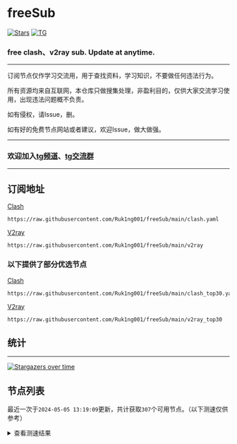 # freeSub
[![Stars](https://img.shields.io/github/stars/Ruk1ng001/freeSub)](https://github.com/Ruk1ng001/freeSub/stargazers)
[![TG](https://img.shields.io/badge/Telegram-gray?logo=Telegram)](https://t.me/Ruk1ng001)
### free clash、v2ray sub. Update at anytime.

---

订阅节点仅作学习交流用，用于查找资料，学习知识，不要做任何违法行为。

所有资源均来自互联网，本仓库只做搜集处理，非盈利目的，仅供大家交流学习使用，出现违法问题概不负责。

如有侵权，请Issue，删。

如有好的免费节点网站或者建议，欢迎Issue，做大做强。

---

### 欢迎加入[tg频道](https://t.me/Ruk1ng001)、[tg交流群](https://t.me/+-e-b04EE5Cw2NmU1)

---

## 订阅地址
[Clash](https://raw.githubusercontent.com/Ruk1ng001/freeSub/main/clash.yaml)
```
https://raw.githubusercontent.com/Ruk1ng001/freeSub/main/clash.yaml
```
[V2ray](https://raw.githubusercontent.com/Ruk1ng001/freeSub/main/v2ray)
```
https://raw.githubusercontent.com/Ruk1ng001/freeSub/main/v2ray
```
### 以下提供了部分优选节点

[Clash](https://raw.githubusercontent.com/Ruk1ng001/freeSub/main/clash_top30.yaml)
```
https://raw.githubusercontent.com/Ruk1ng001/freeSub/main/clash_top30.yaml
```
[V2ray](https://raw.githubusercontent.com/Ruk1ng001/freeSub/main/v2ray_top30)
```
https://raw.githubusercontent.com/Ruk1ng001/freeSub/main/v2ray_top30
```

## 统计

---

[![Stargazers over time](https://starchart.cc/Ruk1ng001/freeSub.svg)](https://starchart.cc/Ruk1ng001/freeSub)

## 节点列表

最近一次于`2024-05-05 13:19:09`更新，共计获取`307`个可用节点。（以下测速仅供参考）

<details> <summary>查看测速结果</summary>

| 序号 | 节点 | 带宽 | 延迟 |
|:--:|:--:|:--:|:--:|
 | 1 | github.com/Ruk1ng001_2707110528 | 1.97MB/s | 347.00ms |
 | 2 | github.com/Ruk1ng001_3114265399 | 1.97MB/s | 342.00ms |
 | 3 | github.com/Ruk1ng001_755627526 | 1.66MB/s | 396.00ms |
 | 4 | github.com/Ruk1ng001_3866585498 | 1.64MB/s | 465.00ms |
 | 5 | github.com/Ruk1ng001_206824055 | 1.58MB/s | 416.00ms |
 | 6 | github.com/Ruk1ng001_3520164308 | 1.57MB/s | 435.00ms |
 | 7 | github.com/Ruk1ng001_2571058502 | 1.54MB/s | 432.00ms |
 | 8 | github.com/Ruk1ng001_4219242183 | 1.54MB/s | 441.00ms |
 | 9 | github.com/Ruk1ng001_2258369405 | 1.53MB/s | 343.00ms |
 | 10 | github.com/Ruk1ng001_2962504287 | 1.48MB/s | 396.00ms |
 | 11 | github.com/Ruk1ng001_899824583 | 1.46MB/s | 457.00ms |
 | 12 | github.com/Ruk1ng001_2199056444 | 1.45MB/s | 511.00ms |
 | 13 | github.com/Ruk1ng001_2914304237 | 1.38MB/s | 535.00ms |
 | 14 | github.com/Ruk1ng001_3299568573 | 1.34MB/s | 428.00ms |
 | 15 | github.com/Ruk1ng001_1992638584 | 1.31MB/s | 409.00ms |
 | 16 | github.com/Ruk1ng001_4007668808 | 1.30MB/s | 517.00ms |
 | 17 | github.com/Ruk1ng001_3893349221 | 1.26MB/s | 410.00ms |
 | 18 | github.com/Ruk1ng001_3851823254 | 1.19MB/s | 574.00ms |
 | 19 | github.com/Ruk1ng001_2462748925 | 1.19MB/s | 616.00ms |
 | 20 | github.com/Ruk1ng001_1429258673 | 1.16MB/s | 437.00ms |
 | 21 | github.com/Ruk1ng001_1353450969 | 1.12MB/s | 499.00ms |
 | 22 | github.com/Ruk1ng001_2457881313 | 1.12MB/s | 611.00ms |
 | 23 | github.com/Ruk1ng001_4194488170 | 1.11MB/s | 641.00ms |
 | 24 | github.com/Ruk1ng001_1185292441 | 1.06MB/s | 768.00ms |
 | 25 | github.com/Ruk1ng001_2352653932 | 1.06MB/s | 488.00ms |
 | 26 | github.com/Ruk1ng001_3843564968 | 1.05MB/s | 698.00ms |
 | 27 | github.com/Ruk1ng001_2809349741 | 1.05MB/s | 511.00ms |
 | 28 | github.com/Ruk1ng001_741769208 | 1.02MB/s | 476.00ms |
 | 29 | github.com/Ruk1ng001_3286246519 | 1.01MB/s | 417.00ms |
 | 30 | github.com/Ruk1ng001_630191923 | 1021.55KB/s | 742.00ms |
 | 31 | github.com/Ruk1ng001_1506380453 | 991.89KB/s | 749.00ms |
 | 32 | github.com/Ruk1ng001_2622412622 | 985.12KB/s | 628.00ms |
 | 33 | github.com/Ruk1ng001_2723490198 | 980.50KB/s | 851.00ms |
 | 34 | github.com/Ruk1ng001_153864832 | 979.48KB/s | 657.00ms |
 | 35 | github.com/Ruk1ng001_2043720584 | 971.99KB/s | 710.00ms |
 | 36 | github.com/Ruk1ng001_1191838121 | 969.86KB/s | 896.00ms |
 | 37 | github.com/Ruk1ng001_3452788184 | 965.88KB/s | 726.00ms |
 | 38 | github.com/Ruk1ng001_2658089114 | 950.82KB/s | 852.00ms |
 | 39 | github.com/Ruk1ng001_2171580066 | 941.25KB/s | 651.00ms |
 | 40 | github.com/Ruk1ng001_1673641397 | 932.87KB/s | 553.00ms |
 | 41 | github.com/Ruk1ng001_3106747339 | 932.48KB/s | 866.00ms |
 | 42 | github.com/Ruk1ng001_4131782472 | 887.23KB/s | 873.00ms |
 | 43 | github.com/Ruk1ng001_3617853271 | 874.09KB/s | 733.00ms |
 | 44 | github.com/Ruk1ng001_2453336346 | 863.78KB/s | 773.00ms |
 | 45 | github.com/Ruk1ng001_3124295266 | 861.85KB/s | 767.00ms |
 | 46 | github.com/Ruk1ng001_2528855050 | 859.01KB/s | 932.00ms |
 | 47 | github.com/Ruk1ng001_3490372595 | 852.06KB/s | 1035.00ms |
 | 48 | github.com/Ruk1ng001_429487857 | 817.37KB/s | 642.00ms |
 | 49 | github.com/Ruk1ng001_40872596 | 816.55KB/s | 504.00ms |
 | 50 | github.com/Ruk1ng001_2223018783 | 774.85KB/s | 510.00ms |
 | 51 | github.com/Ruk1ng001_3402559863 | 760.51KB/s | 317.00ms |
 | 52 | github.com/Ruk1ng001_4228322350 | 755.06KB/s | 844.00ms |
 | 53 | github.com/Ruk1ng001_402196054 | 751.79KB/s | 647.00ms |
 | 54 | github.com/Ruk1ng001_339524095 | 745.81KB/s | 900.00ms |
 | 55 | github.com/Ruk1ng001_4292422048 | 728.80KB/s | 767.00ms |
 | 56 | github.com/Ruk1ng001_2013146544 | 724.91KB/s | 724.00ms |
 | 57 | github.com/Ruk1ng001_3858634519 | 698.41KB/s | 808.00ms |
 | 58 | github.com/Ruk1ng001_1873065843 | 697.76KB/s | 853.00ms |
 | 59 | github.com/Ruk1ng001_4001793942 | 695.21KB/s | 763.00ms |
 | 60 | github.com/Ruk1ng001_34491053 | 694.98KB/s | 782.00ms |
 | 61 | github.com/Ruk1ng001_1999017530 | 693.06KB/s | 908.00ms |
 | 62 | github.com/Ruk1ng001_4180440994 | 689.93KB/s | 882.00ms |
 | 63 | github.com/Ruk1ng001_3654847337 | 689.30KB/s | 847.00ms |
 | 64 | github.com/Ruk1ng001_3850966803 | 681.85KB/s | 886.00ms |
 | 65 | github.com/Ruk1ng001_896359066 | 678.11KB/s | 844.00ms |
 | 66 | github.com/Ruk1ng001_2468166747 | 677.96KB/s | 937.00ms |
 | 67 | github.com/Ruk1ng001_459805784 | 669.75KB/s | 884.00ms |
 | 68 | github.com/Ruk1ng001_2522122965 | 666.11KB/s | 455.00ms |
 | 69 | github.com/Ruk1ng001_1477765778 | 654.56KB/s | 502.00ms |
 | 70 | github.com/Ruk1ng001_3293006801 | 651.69KB/s | 1209.00ms |
 | 71 | github.com/Ruk1ng001_986862858 | 645.27KB/s | 501.00ms |
 | 72 | github.com/Ruk1ng001_3470745775 | 640.01KB/s | 900.00ms |
 | 73 | github.com/Ruk1ng001_2991343984 | 636.38KB/s | 1008.00ms |
 | 74 | github.com/Ruk1ng001_138322579 | 625.33KB/s | 970.00ms |
 | 75 | github.com/Ruk1ng001_2686546267 | 615.08KB/s | 1135.00ms |
 | 76 | github.com/Ruk1ng001_830123966 | 602.01KB/s | 851.00ms |
 | 77 | github.com/Ruk1ng001_3083154434 | 600.13KB/s | 1111.00ms |
 | 78 | github.com/Ruk1ng001_2085195972 | 597.96KB/s | 810.00ms |
 | 79 | github.com/Ruk1ng001_1829531882 | 588.33KB/s | 883.00ms |
 | 80 | github.com/Ruk1ng001_581295047 | 587.90KB/s | 1028.00ms |
 | 81 | github.com/Ruk1ng001_762803762 | 571.24KB/s | 740.00ms |
 | 82 | github.com/Ruk1ng001_1863789288 | 570.67KB/s | 1082.00ms |
 | 83 | github.com/Ruk1ng001_3156913113 | 563.86KB/s | 864.00ms |
 | 84 | github.com/Ruk1ng001_2200115072 | 555.92KB/s | 1080.00ms |
 | 85 | github.com/Ruk1ng001_3666825299 | 547.07KB/s | 1301.00ms |
 | 86 | github.com/Ruk1ng001_3179323779 | 546.95KB/s | 968.00ms |
 | 87 | github.com/Ruk1ng001_2585949716 | 546.53KB/s | 1578.00ms |
 | 88 | github.com/Ruk1ng001_4007667522 | 545.96KB/s | 1184.00ms |
 | 89 | github.com/Ruk1ng001_3433814380 | 538.91KB/s | 1145.00ms |
 | 90 | github.com/Ruk1ng001_2380819902 | 538.86KB/s | 1322.00ms |
 | 91 | github.com/Ruk1ng001_1022491906 | 528.32KB/s | 980.00ms |
 | 92 | github.com/Ruk1ng001_129598456 | 526.22KB/s | 478.00ms |
 | 93 | github.com/Ruk1ng001_392211401 | 526.12KB/s | 1210.00ms |
 | 94 | github.com/Ruk1ng001_616002301 | 522.21KB/s | 1031.00ms |
 | 95 | github.com/Ruk1ng001_1948204665 | 517.55KB/s | 735.00ms |
 | 96 | github.com/Ruk1ng001_2173769711 | 517.39KB/s | 665.00ms |
 | 97 | github.com/Ruk1ng001_4267033762 | 516.05KB/s | 1057.00ms |
 | 98 | github.com/Ruk1ng001_4047348425 | 513.26KB/s | 848.00ms |
 | 99 | github.com/Ruk1ng001_1502040919 | 512.58KB/s | 881.00ms |
 | 100 | github.com/Ruk1ng001_1034331182 | 507.68KB/s | 1532.00ms |
 | 101 | github.com/Ruk1ng001_3362580199 | 500.25KB/s | 699.00ms |
 | 102 | github.com/Ruk1ng001_1189320658 | 499.62KB/s | 1138.00ms |
 | 103 | github.com/Ruk1ng001_2054894954 | 499.26KB/s | 1533.00ms |
 | 104 | github.com/Ruk1ng001_3844933833 | 497.97KB/s | 715.00ms |
 | 105 | github.com/Ruk1ng001_3718325696 | 491.19KB/s | 1120.00ms |
 | 106 | github.com/Ruk1ng001_3216343816 | 488.51KB/s | 618.00ms |
 | 107 | github.com/Ruk1ng001_2363779411 | 488.07KB/s | 1193.00ms |
 | 108 | github.com/Ruk1ng001_3218563601 | 486.54KB/s | 1346.00ms |
 | 109 | github.com/Ruk1ng001_3392725797 | 485.97KB/s | 920.00ms |
 | 110 | github.com/Ruk1ng001_1530698219 | 484.10KB/s | 1266.00ms |
 | 111 | github.com/Ruk1ng001_1639084296 | 480.48KB/s | 1189.00ms |
 | 112 | github.com/Ruk1ng001_3181318483 | 476.42KB/s | 1298.00ms |
 | 113 | github.com/Ruk1ng001_4139734225 | 472.47KB/s | 628.00ms |
 | 114 | github.com/Ruk1ng001_1472351678 | 471.68KB/s | 1669.00ms |
 | 115 | github.com/Ruk1ng001_2308501734 | 467.61KB/s | 1585.00ms |
 | 116 | github.com/Ruk1ng001_174373601 | 460.21KB/s | 928.00ms |
 | 117 | github.com/Ruk1ng001_745024524 | 456.65KB/s | 1299.00ms |
 | 118 | github.com/Ruk1ng001_2578581128 | 449.59KB/s | 1268.00ms |
 | 119 | github.com/Ruk1ng001_3269662008 | 449.20KB/s | 814.00ms |
 | 120 | github.com/Ruk1ng001_1876139043 | 448.70KB/s | 1030.00ms |
 | 121 | github.com/Ruk1ng001_89980315 | 447.73KB/s | 1209.00ms |
 | 122 | github.com/Ruk1ng001_1107232032 | 441.15KB/s | 1218.00ms |
 | 123 | github.com/Ruk1ng001_3438263293 | 440.65KB/s | 1161.00ms |
 | 124 | github.com/Ruk1ng001_2512306605 | 440.03KB/s | 1185.00ms |
 | 125 | github.com/Ruk1ng001_1660639752 | 437.76KB/s | 1220.00ms |
 | 126 | github.com/Ruk1ng001_409003778 | 433.28KB/s | 1452.00ms |
 | 127 | github.com/Ruk1ng001_1718755311 | 427.47KB/s | 1452.00ms |
 | 128 | github.com/Ruk1ng001_763092007 | 424.39KB/s | 1582.00ms |
 | 129 | github.com/Ruk1ng001_1037983653 | 424.29KB/s | 1222.00ms |
 | 130 | github.com/Ruk1ng001_2264581289 | 422.44KB/s | 1551.00ms |
 | 131 | github.com/Ruk1ng001_459534470 | 422.39KB/s | 1523.00ms |
 | 132 | github.com/Ruk1ng001_974895132 | 416.32KB/s | 1073.00ms |
 | 133 | github.com/Ruk1ng001_2881666482 | 406.87KB/s | 1135.00ms |
 | 134 | github.com/Ruk1ng001_3756747815 | 401.97KB/s | 1335.00ms |
 | 135 | github.com/Ruk1ng001_364901776 | 398.05KB/s | 1696.00ms |
 | 136 | github.com/Ruk1ng001_1183990755 | 386.58KB/s | 1517.00ms |
 | 137 | github.com/Ruk1ng001_2480636623 | 384.27KB/s | 1579.00ms |
 | 138 | github.com/Ruk1ng001_1530641699 | 379.57KB/s | 1516.00ms |
 | 139 | github.com/Ruk1ng001_2427670371 | 372.24KB/s | 1165.00ms |
 | 140 | github.com/Ruk1ng001_3929606285 | 367.53KB/s | 1874.00ms |
 | 141 | github.com/Ruk1ng001_3416344176 | 363.61KB/s | 1239.00ms |
 | 142 | github.com/Ruk1ng001_2420060564 | 360.53KB/s | 1962.00ms |
 | 143 | github.com/Ruk1ng001_523165555 | 356.43KB/s | 1891.00ms |
 | 144 | github.com/Ruk1ng001_3387269693 | 351.99KB/s | 1663.00ms |
 | 145 | github.com/Ruk1ng001_3323052886 | 350.76KB/s | 2075.00ms |
 | 146 | github.com/Ruk1ng001_2538090666 | 346.97KB/s | 1193.00ms |
 | 147 | github.com/Ruk1ng001_4192185931 | 346.83KB/s | 1436.00ms |
 | 148 | github.com/Ruk1ng001_2289978129 | 344.73KB/s | 1370.00ms |
 | 149 | github.com/Ruk1ng001_90659583 | 343.68KB/s | 965.00ms |
 | 150 | github.com/Ruk1ng001_1255835873 | 339.46KB/s | 975.00ms |
 | 151 | github.com/Ruk1ng001_157759926 | 335.14KB/s | 416.00ms |
 | 152 | github.com/Ruk1ng001_3456663802 | 330.23KB/s | 1485.00ms |
 | 153 | github.com/Ruk1ng001_1616468470 | 328.56KB/s | 1212.00ms |
 | 154 | github.com/Ruk1ng001_652217065 | 327.86KB/s | 2012.00ms |
 | 155 | github.com/Ruk1ng001_4177516647 | 324.48KB/s | 2055.00ms |
 | 156 | github.com/Ruk1ng001_1132634313 | 322.26KB/s | 1555.00ms |
 | 157 | github.com/Ruk1ng001_3045303246 | 316.34KB/s | 724.00ms |
 | 158 | github.com/Ruk1ng001_2776927621 | 315.54KB/s | 1467.00ms |
 | 159 | github.com/Ruk1ng001_404815326 | 315.19KB/s | 746.00ms |
 | 160 | github.com/Ruk1ng001_634017858 | 308.68KB/s | 1931.00ms |
 | 161 | github.com/Ruk1ng001_2313237078 | 307.78KB/s | 926.00ms |
 | 162 | github.com/Ruk1ng001_1539210322 | 306.57KB/s | 960.00ms |
 | 163 | github.com/Ruk1ng001_121434606 | 304.75KB/s | 1576.00ms |
 | 164 | github.com/Ruk1ng001_3616591688 | 304.34KB/s | 1470.00ms |
 | 165 | github.com/Ruk1ng001_2891199084 | 302.99KB/s | 1898.00ms |
 | 166 | github.com/Ruk1ng001_1734840782 | 302.92KB/s | 1428.00ms |
 | 167 | github.com/Ruk1ng001_2963130294 | 298.63KB/s | 1148.00ms |
 | 168 | github.com/Ruk1ng001_1420195991 | 298.50KB/s | 1647.00ms |
 | 169 | github.com/Ruk1ng001_1391587264 | 298.47KB/s | 455.00ms |
 | 170 | github.com/Ruk1ng001_3163686967 | 298.35KB/s | 860.00ms |
 | 171 | github.com/Ruk1ng001_3664318348 | 298.24KB/s | 1245.00ms |
 | 172 | github.com/Ruk1ng001_524000952 | 298.22KB/s | 1235.00ms |
 | 173 | github.com/Ruk1ng001_1909545145 | 298.18KB/s | 706.00ms |
 | 174 | github.com/Ruk1ng001_2043494138 | 298.11KB/s | 1118.00ms |
 | 175 | github.com/Ruk1ng001_4073058471 | 297.88KB/s | 694.00ms |
 | 176 | github.com/Ruk1ng001_3192431665 | 297.83KB/s | 2049.00ms |
 | 177 | github.com/Ruk1ng001_1295306959 | 297.68KB/s | 1788.00ms |
 | 178 | github.com/Ruk1ng001_1833741377 | 297.41KB/s | 546.00ms |
 | 179 | github.com/Ruk1ng001_818131908 | 295.44KB/s | 1660.00ms |
 | 180 | github.com/Ruk1ng001_3942436740 | 293.05KB/s | 1783.00ms |
 | 181 | github.com/Ruk1ng001_3638566803 | 292.04KB/s | 1890.00ms |
 | 182 | github.com/Ruk1ng001_1988121584 | 284.93KB/s | 702.00ms |
 | 183 | github.com/Ruk1ng001_361451112 | 284.18KB/s | 2004.00ms |
 | 184 | github.com/Ruk1ng001_1356209761 | 284.16KB/s | 1785.00ms |
 | 185 | github.com/Ruk1ng001_777952858 | 281.58KB/s | 1966.00ms |
 | 186 | github.com/Ruk1ng001_1287483661 | 280.20KB/s | 1396.00ms |
 | 187 | github.com/Ruk1ng001_4015757730 | 276.99KB/s | 1548.00ms |
 | 188 | github.com/Ruk1ng001_2886403611 | 273.68KB/s | 2045.00ms |
 | 189 | github.com/Ruk1ng001_4030639389 | 269.52KB/s | 1842.00ms |
 | 190 | github.com/Ruk1ng001_2770276978 | 267.80KB/s | 1594.00ms |
 | 191 | github.com/Ruk1ng001_1780867753 | 267.68KB/s | 909.00ms |
 | 192 | github.com/Ruk1ng001_2305780922 | 266.12KB/s | 2014.00ms |
 | 193 | github.com/Ruk1ng001_1218167018 | 264.14KB/s | 1514.00ms |
 | 194 | github.com/Ruk1ng001_309885795 | 258.26KB/s | 2138.00ms |
 | 195 | github.com/Ruk1ng001_3523461818 | 257.32KB/s | 1740.00ms |
 | 196 | github.com/Ruk1ng001_4249026532 | 256.99KB/s | 1456.00ms |
 | 197 | github.com/Ruk1ng001_2640083560 | 256.11KB/s | 1060.00ms |
 | 198 | github.com/Ruk1ng001_2906805469 | 256.10KB/s | 1738.00ms |
 | 199 | github.com/Ruk1ng001_3290563095 | 255.81KB/s | 1531.00ms |
 | 200 | github.com/Ruk1ng001_3998490149 | 254.78KB/s | 925.00ms |
 | 201 | github.com/Ruk1ng001_501769377 | 254.58KB/s | 650.00ms |
 | 202 | github.com/Ruk1ng001_1788757087 | 254.51KB/s | 728.00ms |
 | 203 | github.com/Ruk1ng001_2882875116 | 252.16KB/s | 610.00ms |
 | 204 | github.com/Ruk1ng001_650772983 | 249.59KB/s | 1732.00ms |
 | 205 | github.com/Ruk1ng001_2293500272 | 240.16KB/s | 1900.00ms |
 | 206 | github.com/Ruk1ng001_3315731079 | 237.75KB/s | 1215.00ms |
 | 207 | github.com/Ruk1ng001_1677008187 | 236.62KB/s | 1631.00ms |
 | 208 | github.com/Ruk1ng001_2302681605 | 236.46KB/s | 1681.00ms |
 | 209 | github.com/Ruk1ng001_1957443759 | 231.03KB/s | 1476.00ms |
 | 210 | github.com/Ruk1ng001_226075827 | 228.87KB/s | 1404.00ms |
 | 211 | github.com/Ruk1ng001_3807711853 | 226.69KB/s | 1793.00ms |
 | 212 | github.com/Ruk1ng001_4063309201 | 219.36KB/s | 1525.00ms |
 | 213 | github.com/Ruk1ng001_1035265583 | 218.59KB/s | 1317.00ms |
 | 214 | github.com/Ruk1ng001_4096124392 | 212.66KB/s | 566.00ms |
 | 215 | github.com/Ruk1ng001_1151177403 | 212.32KB/s | 418.00ms |
 | 216 | github.com/Ruk1ng001_2686558329 | 212.11KB/s | 494.00ms |
 | 217 | github.com/Ruk1ng001_2725052174 | 211.76KB/s | 386.00ms |
 | 218 | github.com/Ruk1ng001_1744677163 | 211.65KB/s | 537.00ms |
 | 219 | github.com/Ruk1ng001_1205547180 | 211.58KB/s | 702.00ms |
 | 220 | github.com/Ruk1ng001_470856959 | 211.34KB/s | 1809.00ms |
 | 221 | github.com/Ruk1ng001_3262058423 | 209.61KB/s | 572.00ms |
 | 222 | github.com/Ruk1ng001_120728459 | 190.34KB/s | 1277.00ms |
 | 223 | github.com/Ruk1ng001_2408252289 | 189.11KB/s | 1098.00ms |
 | 224 | github.com/Ruk1ng001_2335093990 | 187.11KB/s | 1829.00ms |
 | 225 | github.com/Ruk1ng001_3145018675 | 183.66KB/s | 1530.00ms |
 | 226 | github.com/Ruk1ng001_4060408804 | 179.58KB/s | 2317.00ms |
 | 227 | github.com/Ruk1ng001_1397889987 | 179.45KB/s | 1961.00ms |
 | 228 | github.com/Ruk1ng001_2479152281 | 176.50KB/s | 1960.00ms |
 | 229 | github.com/Ruk1ng001_922537081 | 174.43KB/s | 1547.00ms |
 | 230 | github.com/Ruk1ng001_1614629130 | 172.63KB/s | 1350.00ms |
 | 231 | github.com/Ruk1ng001_2287359 | 171.05KB/s | 2443.00ms |
 | 232 | github.com/Ruk1ng001_3112872028 | 170.57KB/s | 428.00ms |
 | 233 | github.com/Ruk1ng001_2997387401 | 170.52KB/s | 284.00ms |
 | 234 | github.com/Ruk1ng001_4086402279 | 170.44KB/s | 437.00ms |
 | 235 | github.com/Ruk1ng001_1142311507 | 170.42KB/s | 539.00ms |
 | 236 | github.com/Ruk1ng001_3046954761 | 170.39KB/s | 442.00ms |
 | 237 | github.com/Ruk1ng001_2857589382 | 170.27KB/s | 416.00ms |
 | 238 | github.com/Ruk1ng001_2803710665 | 170.13KB/s | 717.00ms |
 | 239 | github.com/Ruk1ng001_1931139848 | 170.10KB/s | 369.00ms |
 | 240 | github.com/Ruk1ng001_1254116623 | 170.10KB/s | 365.00ms |
 | 241 | github.com/Ruk1ng001_1699052779 | 170.03KB/s | 155.00ms |
 | 242 | github.com/Ruk1ng001_2709527195 | 169.93KB/s | 462.00ms |
 | 243 | github.com/Ruk1ng001_3897569992 | 169.82KB/s | 413.00ms |
 | 244 | github.com/Ruk1ng001_677523949 | 169.76KB/s | 418.00ms |
 | 245 | github.com/Ruk1ng001_2862829361 | 169.28KB/s | 461.00ms |
 | 246 | github.com/Ruk1ng001_2332312390 | 168.84KB/s | 2807.00ms |
 | 247 | github.com/Ruk1ng001_1880830679 | 167.03KB/s | 1741.00ms |
 | 248 | github.com/Ruk1ng001_3773318312 | 163.77KB/s | 1884.00ms |
 | 249 | github.com/Ruk1ng001_2996699398 | 163.45KB/s | 1686.00ms |
 | 250 | github.com/Ruk1ng001_2668043162 | 161.27KB/s | 1510.00ms |
 | 251 | github.com/Ruk1ng001_4243654586 | 160.10KB/s | 1166.00ms |
 | 252 | github.com/Ruk1ng001_663807944 | 158.10KB/s | 2043.00ms |
 | 253 | github.com/Ruk1ng001_1151839670 | 158.10KB/s | 807.00ms |
 | 254 | github.com/Ruk1ng001_3253878210 | 153.20KB/s | 1651.00ms |
 | 255 | github.com/Ruk1ng001_642278055 | 147.42KB/s | 1152.00ms |
 | 256 | github.com/Ruk1ng001_4264750231 | 144.62KB/s | 982.00ms |
 | 257 | github.com/Ruk1ng001_325017115 | 142.31KB/s | 2083.00ms |
 | 258 | github.com/Ruk1ng001_259287229 | 138.79KB/s | 1212.00ms |
 | 259 | github.com/Ruk1ng001_3308912696 | 137.19KB/s | 1095.00ms |
 | 260 | github.com/Ruk1ng001_672304185 | 137.13KB/s | 799.00ms |
 | 261 | github.com/Ruk1ng001_247401905 | 127.81KB/s | 325.00ms |
 | 262 | github.com/Ruk1ng001_2573991545 | 127.74KB/s | 332.00ms |
 | 263 | github.com/Ruk1ng001_2272072660 | 127.65KB/s | 329.00ms |
 | 264 | github.com/Ruk1ng001_3656827103 | 127.65KB/s | 373.00ms |
 | 265 | github.com/Ruk1ng001_3631543858 | 127.60KB/s | 307.00ms |
 | 266 | github.com/Ruk1ng001_1855943804 | 127.47KB/s | 779.00ms |
 | 267 | github.com/Ruk1ng001_3564040109 | 127.34KB/s | 241.00ms |
 | 268 | github.com/Ruk1ng001_3778552242 | 127.33KB/s | 1464.00ms |
 | 269 | github.com/Ruk1ng001_3194308421 | 127.29KB/s | 258.00ms |
 | 270 | github.com/Ruk1ng001_1170082256 | 126.55KB/s | 1397.00ms |
 | 271 | github.com/Ruk1ng001_1964030541 | 124.14KB/s | 679.00ms |
 | 272 | github.com/Ruk1ng001_981635690 | 123.38KB/s | 1665.00ms |
 | 273 | github.com/Ruk1ng001_1336643521 | 118.68KB/s | 1004.00ms |
 | 274 | github.com/Ruk1ng001_4156847307 | 115.18KB/s | 1509.00ms |
 | 275 | github.com/Ruk1ng001_2027234600 | 111.61KB/s | 1260.00ms |
 | 276 | github.com/Ruk1ng001_2846899236 | 107.16KB/s | 2043.00ms |
 | 277 | github.com/Ruk1ng001_2117775778 | 104.19KB/s | 1786.00ms |
 | 278 | github.com/Ruk1ng001_3269726073 | 103.18KB/s | 1424.00ms |
 | 279 | github.com/Ruk1ng001_862005167 | 99.96KB/s | 1637.00ms |
 | 280 | github.com/Ruk1ng001_233576226 | 99.29KB/s | 802.00ms |
 | 281 | github.com/Ruk1ng001_2012305681 | 95.06KB/s | 2277.00ms |
 | 282 | github.com/Ruk1ng001_3179125206 | 92.82KB/s | 1925.00ms |
 | 283 | github.com/Ruk1ng001_264648724 | 91.97KB/s | 1145.00ms |
 | 284 | github.com/Ruk1ng001_515173055 | 88.67KB/s | 1322.00ms |
 | 285 | github.com/Ruk1ng001_1533705739 | 87.78KB/s | 1539.00ms |
 | 286 | github.com/Ruk1ng001_874470658 | 86.98KB/s | 1254.00ms |
 | 287 | github.com/Ruk1ng001_875476746 | 86.55KB/s | 930.00ms |
 | 288 | github.com/Ruk1ng001_2112254635 | 85.20KB/s | 325.00ms |
 | 289 | github.com/Ruk1ng001_727411799 | 85.20KB/s | 199.00ms |
 | 290 | github.com/Ruk1ng001_2245605695 | 85.15KB/s | 85.00ms |
 | 291 | github.com/Ruk1ng001_948511171 | 85.08KB/s | 230.00ms |
 | 292 | github.com/Ruk1ng001_1578760615 | 85.01KB/s | 196.00ms |
 | 293 | github.com/Ruk1ng001_2732193556 | 84.95KB/s | 305.00ms |
 | 294 | github.com/Ruk1ng001_508957716 | 84.50KB/s | 2033.00ms |
 | 295 | github.com/Ruk1ng001_2386156489 | 81.51KB/s | 1235.00ms |
 | 296 | github.com/Ruk1ng001_1261727584 | 79.94KB/s | 1312.00ms |
 | 297 | github.com/Ruk1ng001_512027934 | 78.94KB/s | 2120.00ms |
 | 298 | github.com/Ruk1ng001_1396111506 | 73.73KB/s | 159.00ms |
 | 299 | github.com/Ruk1ng001_1428018955 | 72.41KB/s | 2414.00ms |
 | 300 | github.com/Ruk1ng001_24015290 | 69.46KB/s | 1384.00ms |
 | 301 | github.com/Ruk1ng001_691210972 | 68.48KB/s | 1171.00ms |
 | 302 | github.com/Ruk1ng001_1210837529 | 66.43KB/s | 572.00ms |
 | 303 | github.com/Ruk1ng001_312756856 | 58.85KB/s | 593.00ms |
 | 304 | github.com/Ruk1ng001_818844100 | 57.26KB/s | 242.00ms |
 | 305 | github.com/Ruk1ng001_4223072383 | 56.08KB/s | 1330.00ms |
 | 306 | github.com/Ruk1ng001_1184940032 | 53.54KB/s | 536.00ms |
 | 307 |  | N/A | N/A |


</details>